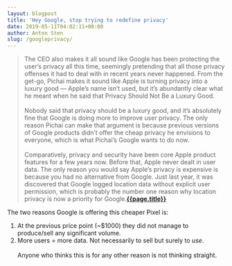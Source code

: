 ```yaml
---
layout: blogpost
title: 'Hey Google, stop trying to redefine privacy'
date: 2019-05-11T04:02:11+00:00
author: Anton Sten
slug: /googleprivacy/
---
```


>The CEO also makes it all sound like Google has been protecting the user’s privacy all this time, seemingly pretending that all those privacy offenses it had to deal with in recent years never happened.
From the get-go, Pichai makes it sound like Apple is turning privacy into a luxury good — Apple’s name isn’t used, but it’s abundantly clear what he meant when he said that Privacy Should Not Be a Luxury Good.
<br /><br />
Nobody said that privacy should be a luxury good, and it’s absolutely fine that Google is doing more to improve user privacy. The only reason Pichai can make that argument is because previous versions of Google products didn’t offer the cheap privacy he envisions to everyone, which is what Pichai’s Google wants to do now.
<br /><br />
Comparatively, privacy and security have been core Apple product features for a few years now. Before that, Apple never dealt in user data. The only reason you would say Apple’s privacy is expensive is because you had no alternative from Google. Just last year, it was discovered that Google logged location data without explicit user permission, which is probably the number one reason why location privacy is now a priority for Google.**[{{page.title}}](https://bgr.com/2019/05/08/google-privacy-features-vs-apple-sundar-pichais-nyt-opinion/)**

The two reasons Google is offering this cheaper Pixel is: <br />
1) At the previous price point (~$1000) they did not manage to produce/sell any significant volume.
2) More users = more data. Not necessarily to sell but surely to _use_.
<br /><br />
Anyone who thinks this is for any other reason is not thinking straight. 
